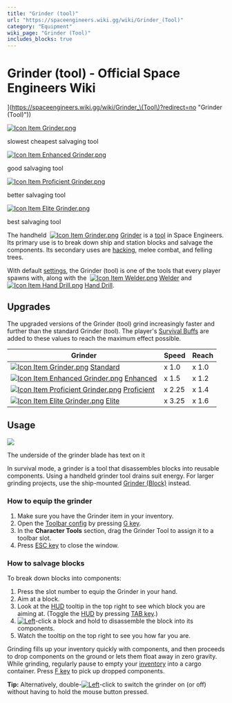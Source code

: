 ```yaml
---
title: "Grinder (tool)"
url: "https://spaceengineers.wiki.gg/wiki/Grinder_(Tool)"
category: "Equipment"
wiki_page: "Grinder (Tool)"
includes_blocks: true
---
```


# Grinder (tool) - Official Space Engineers Wiki

](https://spaceengineers.wiki.gg/wiki/Grinder_\(Tool\)?redirect=no "Grinder (Tool)"))

[![Icon Item Grinder.png](https://spaceengineers.wiki.gg/images/thumb/Icon_Item_Grinder.png/100px-Icon_Item_Grinder.png?66b933)](https://spaceengineers.wiki.gg/wiki/File:Icon_Item_Grinder.png)

slowest cheapest salvaging tool

[![Icon Item Enhanced Grinder.png](https://spaceengineers.wiki.gg/images/thumb/Icon_Item_Enhanced_Grinder.png/100px-Icon_Item_Enhanced_Grinder.png?a5dcd5)](https://spaceengineers.wiki.gg/wiki/File:Icon_Item_Enhanced_Grinder.png)

good salvaging tool

[![Icon Item Proficient Grinder.png](https://spaceengineers.wiki.gg/images/thumb/Icon_Item_Proficient_Grinder.png/100px-Icon_Item_Proficient_Grinder.png?fac0c8)](https://spaceengineers.wiki.gg/wiki/File:Icon_Item_Proficient_Grinder.png)

better salvaging tool

[![Icon Item Elite Grinder.png](https://spaceengineers.wiki.gg/images/thumb/Icon_Item_Elite_Grinder.png/100px-Icon_Item_Elite_Grinder.png?3c4317)](https://spaceengineers.wiki.gg/wiki/File:Icon_Item_Elite_Grinder.png)

best salvaging tool

  
The handheld  [![Icon Item Grinder.png](https://spaceengineers.wiki.gg/images/thumb/Icon_Item_Grinder.png/21px-Icon_Item_Grinder.png?66b933)](https://spaceengineers.wiki.gg/wiki/Grinder_\(Tool\) "Grinder (Tool)") [Grinder](https://spaceengineers.wiki.gg/wiki/Grinder_\(Tool\) "Grinder (Tool)") is a [tool](https://spaceengineers.wiki.gg/wiki/Tool "Tool") in Space Engineers. Its primary use is to break down ship and station blocks and salvage the components. Its secondary uses are [hacking](https://spaceengineers.wiki.gg/wiki/Hacking "Hacking"), melee combat, and felling trees.

With default [settings](https://spaceengineers.wiki.gg/wiki/World_Settings "World Settings"), the Grinder (tool) is one of the tools that every player spawns with, along with the  [![Icon Item Welder.png](https://spaceengineers.wiki.gg/images/thumb/Icon_Item_Welder.png/21px-Icon_Item_Welder.png?9bba1d)](https://spaceengineers.wiki.gg/wiki/Welder_\(Tool\) "Welder (Tool)") [Welder](https://spaceengineers.wiki.gg/wiki/Welder_\(Tool\) "Welder (Tool)") and  [![Icon Item Hand Drill.png](https://spaceengineers.wiki.gg/images/thumb/Icon_Item_Hand_Drill.png/21px-Icon_Item_Hand_Drill.png?3f75e3)](https://spaceengineers.wiki.gg/wiki/Hand_Drill "Hand Drill") [Hand Drill](https://spaceengineers.wiki.gg/wiki/Hand_Drill "Hand Drill").

## Upgrades

The upgraded versions of the Grinder (tool) grind increasingly faster and further than the standard Grinder (tool). The player's [Survival Buffs](https://spaceengineers.wiki.gg/wiki/Survival_Buffs "Survival Buffs") are added to these values to reach the maximum effect possible.

| Grinder | Speed | Reach |
| --- | --- | --- |
| [![Icon Item Grinder.png](https://spaceengineers.wiki.gg/images/thumb/Icon_Item_Grinder.png/21px-Icon_Item_Grinder.png?66b933)](https://spaceengineers.wiki.gg/wiki/Grinder_\(Tool\) "Grinder (Tool)") [Standard](https://spaceengineers.wiki.gg/wiki/Grinder_\(Tool\) "Grinder (Tool)") | x 1.0 | x 1.0 |
| [![Icon Item Enhanced Grinder.png](https://spaceengineers.wiki.gg/images/thumb/Icon_Item_Enhanced_Grinder.png/21px-Icon_Item_Enhanced_Grinder.png?a5dcd5)](https://spaceengineers.wiki.gg/wiki/Enhanced_Grinder "Enhanced Grinder") [Enhanced](https://spaceengineers.wiki.gg/wiki/Enhanced_Grinder "Enhanced Grinder") | x 1.5 | x 1.2 |
| [![Icon Item Proficient Grinder.png](https://spaceengineers.wiki.gg/images/thumb/Icon_Item_Proficient_Grinder.png/21px-Icon_Item_Proficient_Grinder.png?fac0c8)](https://spaceengineers.wiki.gg/wiki/Proficient_Grinder "Proficient Grinder") [Proficient](https://spaceengineers.wiki.gg/wiki/Proficient_Grinder "Proficient Grinder") | x 2.25 | x 1.4 |
| [![Icon Item Elite Grinder.png](https://spaceengineers.wiki.gg/images/thumb/Icon_Item_Elite_Grinder.png/21px-Icon_Item_Elite_Grinder.png?3c4317)](https://spaceengineers.wiki.gg/wiki/Elite_Grinder "Elite Grinder") [Elite](https://spaceengineers.wiki.gg/wiki/Elite_Grinder "Elite Grinder") | x 3.25 | x 1.6 |

## Usage

[![](https://spaceengineers.wiki.gg/images/thumb/Text-on-grinder-blade.png/320px-Text-on-grinder-blade.png?eb727d)](https://spaceengineers.wiki.gg/wiki/File:Text-on-grinder-blade.png)

The underside of the grinder blade has text on it

In survival mode, a grinder is a tool that disassembles blocks into reusable components. Using a handheld grinder tool drains suit energy. For larger grinding projects, use the ship-mounted [Grinder (Block)](https://spaceengineers.wiki.gg/wiki/Grinder_\(Block\) "Grinder (Block)") instead.

### How to equip the grinder

1.  Make sure you have the Grinder item in your inventory.
2.  Open the [Toolbar config](https://spaceengineers.wiki.gg/wiki/Tool_Bar "Tool Bar") by pressing [G key](https://spaceengineers.wiki.gg/wiki/Key_Bindings "Key Bindings").
3.  In the **Character Tools** section, drag the Grinder Tool to assign it to a toolbar slot.
4.  Press [ESC key](https://spaceengineers.wiki.gg/wiki/Key_Bindings "Key Bindings") to close the window.

### How to salvage blocks

To break down blocks into components:

1.  Press the slot number to equip the Grinder in your hand.
2.  Aim at a block.
3.  Look at the [HUD](https://spaceengineers.wiki.gg/wiki/HUD "HUD") tooltip in the top right to see which block you are aiming at. (Toggle the [HUD](https://spaceengineers.wiki.gg/wiki/HUD "HUD") by pressing [TAB key](https://spaceengineers.wiki.gg/wiki/Key_Bindings "Key Bindings").)
4.  [![Left](https://commons.wiki.gg/images/thumb/Keyboard_White_Mouse_Left.png/20px-Keyboard_White_Mouse_Left.png?c1a406)](https://spaceengineers.wiki.gg/wiki/File:Keyboard_White_Mouse_Left.png "Left")\-click a block and hold to disassemble the block into its components.
5.  Watch the tooltip on the top right to see you how far you are.

Grinding fills up your inventory quickly with components, and then proceeds to drop components on the ground or lets them float away in zero gravity. While grinding, regularly pause to empty your [inventory](https://spaceengineers.wiki.gg/wiki/Inventory "Inventory") into a cargo container. Press [F key](https://spaceengineers.wiki.gg/wiki/Key_Bindings "Key Bindings") to pick up dropped components.

**Tip:** Alternatively, double-[![Left](https://commons.wiki.gg/images/thumb/Keyboard_White_Mouse_Left.png/20px-Keyboard_White_Mouse_Left.png?c1a406)](https://spaceengineers.wiki.gg/wiki/File:Keyboard_White_Mouse_Left.png "Left")\-click to switch the grinder on (or off) without having to hold the mouse button pressed.

